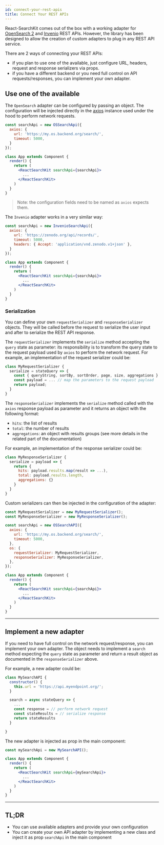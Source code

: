 ```yaml
---
id: connect-your-rest-apis
title: Connect Your REST APIs
---
```


React-SearchKit comes out of the box with a working adapter for [OpenSearch 2](https://opensearch.org/) and [Invenio](https://inveniosoftware.org) REST APIs. However, the library has been designed to allow the creation of custom adapters to plug in any REST API service.

There are 2 ways of connecting your REST APIs:

* if you plan to use one of the available, just configure URL, headers, request and response serializers via props.
* if you have a different backend or you need full control on API requests/responses, you can implement your own adapter.

## Use one of the available

The `OpenSearch` adapter can be configured by passing an object. The configuration will be injected directly in the [axios](https://github.com/axios/axios) instance used under the hood to perform network requests.

```jsx
const searchApi = new OSSearchApi({
  axios: {
    url: 'https://my.os.backend.org/search/',
    timeout: 5000,
  }
});

class App extends Component {
  render() {
    return (
      <ReactSearchKit searchApi={searchApi}>
        ...
      </ReactSearchKit>
    )
  }
}
```

> Note: the configuration fields need to be named as `axios` expects them.

The `Invenio` adapter works in a very similar way:

```jsx
const searchApi = new InvenioSearchApi({
  axios: {
    url: 'https://zenodo.org/api/records/',
    timeout: 5000,
    headers: { Accept: 'application/vnd.zenodo.v1+json' },
  }
});

class App extends Component {
  render() {
    return (
      <ReactSearchKit searchApi={searchApi}>
        ...
      </ReactSearchKit>
    )
  }
}
```

### Serialization

You can define your own `requestSerializer` and `responseSerializer` objects. They will be called before the request to serialize the user input and after to serialize the REST API response.

The `requestSerializer` implements the `serialize` method accepting the `query` state as parameter: its responsibility is to transform the query state to the request payload used by `axios` to perform the network request.
For example, an implementation of the request serializer could be:

```js
class MyRequestSerializer {
  serialize = stateQuery => {
    const { queryString, sortBy, sortOrder, page, size, aggregations } = stateQuery;
    const payload = ... // map the parameters to the request payload
    return payload;
  }
}
```

The `responseSerializer` implements the `serialize` method called with the `axios` response payload as parameter and it returns an object with the following format:

* `hits`: the list of results
* `total`: the number of results
* `aggregations`: an object with results groups (see more details in the related part of the documentation)

For example, an implementation of the response serializer could be:

```js
class MyResponseSerializer {
  serialize = payload => {
    return {
      hits: payload.results.map(result => ...),
      total: payload.results.length,
      aggregations: {}
    }
  }
}
```

Custom serializers can then be injected in the configuration of the adapter:

```jsx
const MyRequestSerializer = new MyRequestSerializer();
const MyResponseSerializer = new MyResponseSerializer();

const searchApi = new OSSearchAPI({
  axios: {
    url: 'https://my.os.backend.org/search/',
    timeout: 5000,
  },
  os: {
    requestSerializer: MyRequestSerializer,
    responseSerializer: MyResponseSerializer,
  },
});

class App extends Component {
  render() {
    return (
      <ReactSearchKit searchApi={searchApi}>
        ...
      </ReactSearchKit>
    )
  }
}
```

---

## Implement a new adapter

If you need to have full control on the network request/response, you can implement your own adapter.
The object needs to implement a `search` method expecting the `query` state as parameter and return a result object as documented in the `responseSerializer` above.

For example, a new adapter could be:

```js
class MySearchAPI {
  constructor() {
    this.url = 'https://api.myendpoint.org/';
  }

  search = async stateQuery => {
    ...
    const response = // perform network request
    const stateResults = // serialize response
    return stateResults
  }

}
```

The new adapter is injected as prop in the main component:

```jsx
const mySearchApi = new MySearchAPI();

class App extends Component {
  render() {
    return (
      <ReactSearchKit searchApi={mySearchApi}>
        ...
      </ReactSearchKit>
    )
  }
}
```

---

## TL;DR

* You can use available adapters and provide your own configuration
* You can create your own API adapter by implementing a new class and inject it as prop `searchApi` in the main component
